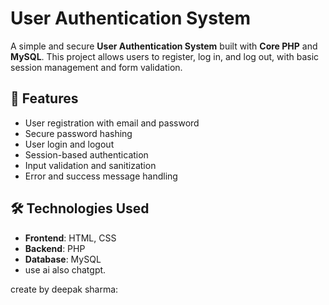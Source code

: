 # User Authentication System

A simple and secure **User Authentication System** built with **Core PHP** and **MySQL**. This project allows users to register, log in, and log out, with basic session management and form validation.


## 🚀 Features

- User registration with email and password
- Secure password hashing
- User login and logout
- Session-based authentication
- Input validation and sanitization
- Error and success message handling

## 🛠️ Technologies Used

- **Frontend**: HTML, CSS
- **Backend**: PHP
- **Database**: MySQL
- use ai also chatgpt.


create by deepak sharma:
